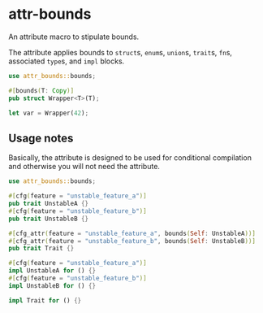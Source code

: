 attr-bounds
===========

An attribute macro to stipulate bounds.

The attribute applies bounds to `struct`s, `enum`s, `union`s, `trait`s, `fn`s, associated `type`s, and `impl` blocks.

```rust
use attr_bounds::bounds;

#[bounds(T: Copy)]
pub struct Wrapper<T>(T);

let var = Wrapper(42);
```

## Usage notes

Basically, the attribute is designed to be used for conditional compilation and otherwise you will not need the attribute.

```rust
use attr_bounds::bounds;

#[cfg(feature = "unstable_feature_a")]
pub trait UnstableA {}
#[cfg(feature = "unstable_feature_b")]
pub trait UnstableB {}

#[cfg_attr(feature = "unstable_feature_a", bounds(Self: UnstableA))]
#[cfg_attr(feature = "unstable_feature_b", bounds(Self: UnstableB))]
pub trait Trait {}

#[cfg(feature = "unstable_feature_a")]
impl UnstableA for () {}
#[cfg(feature = "unstable_feature_b")]
impl UnstableB for () {}

impl Trait for () {}
```
